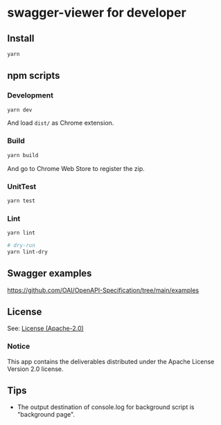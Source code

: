 # swagger-viewer for developer

## Install

```sh
yarn
```

## npm scripts

### Development

```sh
yarn dev
```

And load `dist/` as Chrome extension.

### Build

```sh
yarn build
```

And go to Chrome Web Store to register the zip.

### UnitTest

```sh
yarn test
```

### Lint

```sh
yarn lint

# dry-run
yarn lint-dry
```

## Swagger examples

https://github.com/OAI/OpenAPI-Specification/tree/main/examples

## License

See: [License (Apache-2.0)](./LICENSE)

### Notice

This app contains the deliverables distributed under the Apache License Version 2.0 license.

## Tips

- The output destination of console.log for background script is "background page".
